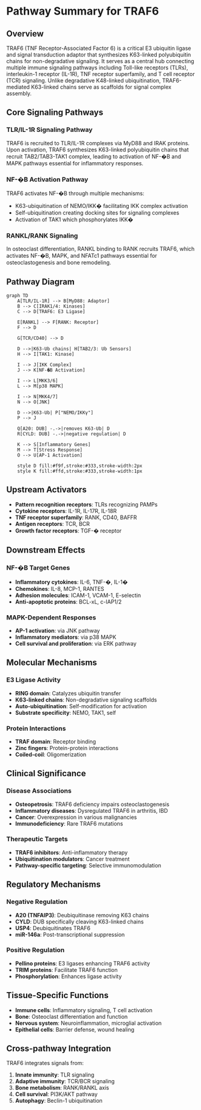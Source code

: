 # Pathway Summary for TRAF6

## Overview
TRAF6 (TNF Receptor-Associated Factor 6) is a critical E3 ubiquitin ligase and signal transduction adaptor that synthesizes K63-linked polyubiquitin chains for non-degradative signaling. It serves as a central hub connecting multiple immune signaling pathways including Toll-like receptors (TLRs), interleukin-1 receptor (IL-1R), TNF receptor superfamily, and T cell receptor (TCR) signaling. Unlike degradative K48-linked ubiquitination, TRAF6-mediated K63-linked chains serve as scaffolds for signal complex assembly.

## Core Signaling Pathways

### TLR/IL-1R Signaling Pathway
TRAF6 is recruited to TLR/IL-1R complexes via MyD88 and IRAK proteins. Upon activation, TRAF6 synthesizes K63-linked polyubiquitin chains that recruit TAB2/TAB3-TAK1 complex, leading to activation of NF-�B and MAPK pathways essential for inflammatory responses.

### NF-�B Activation Pathway
TRAF6 activates NF-�B through multiple mechanisms:
- K63-ubiquitination of NEMO/IKK� facilitating IKK complex activation
- Self-ubiquitination creating docking sites for signaling complexes
- Activation of TAK1 which phosphorylates IKK�

### RANKL/RANK Signaling
In osteoclast differentiation, RANKL binding to RANK recruits TRAF6, which activates NF-�B, MAPK, and NFATc1 pathways essential for osteoclastogenesis and bone remodeling.

## Pathway Diagram

```mermaid
graph TD
    A[TLR/IL-1R] --> B[MyD88: Adaptor]
    B --> C[IRAK1/4: Kinases]
    C --> D[TRAF6: E3 Ligase]
    
    E[RANKL] --> F[RANK: Receptor]
    F --> D
    
    G[TCR/CD40] --> D
    
    D -->|K63-Ub chains| H[TAB2/3: Ub Sensors]
    H --> I[TAK1: Kinase]
    
    I --> J[IKK Complex]
    J --> K[NF-�B Activation]
    
    I --> L[MKK3/6]
    L --> M[p38 MAPK]
    
    I --> N[MKK4/7]
    N --> O[JNK]
    
    D -->|K63-Ub| P["NEMO/IKKγ"]
    P --> J
    
    Q[A20: DUB] -.->|removes K63-Ub| D
    R[CYLD: DUB] -.->|negative regulation| D
    
    K --> S[Inflammatory Genes]
    M --> T[Stress Response]
    O --> U[AP-1 Activation]
    
    style D fill:#f9f,stroke:#333,stroke-width:2px
    style K fill:#ffd,stroke:#333,stroke-width:1px
```

## Upstream Activators
- **Pattern recognition receptors**: TLRs recognizing PAMPs
- **Cytokine receptors**: IL-1R, IL-17R, IL-18R
- **TNF receptor superfamily**: RANK, CD40, BAFFR
- **Antigen receptors**: TCR, BCR
- **Growth factor receptors**: TGF-� receptor

## Downstream Effects

### NF-�B Target Genes
- **Inflammatory cytokines**: IL-6, TNF-�, IL-1�
- **Chemokines**: IL-8, MCP-1, RANTES
- **Adhesion molecules**: ICAM-1, VCAM-1, E-selectin
- **Anti-apoptotic proteins**: BCL-xL, c-IAP1/2

### MAPK-Dependent Responses
- **AP-1 activation**: via JNK pathway
- **Inflammatory mediators**: via p38 MAPK
- **Cell survival and proliferation**: via ERK pathway

## Molecular Mechanisms

### E3 Ligase Activity
- **RING domain**: Catalyzes ubiquitin transfer
- **K63-linked chains**: Non-degradative signaling scaffolds
- **Auto-ubiquitination**: Self-modification for activation
- **Substrate specificity**: NEMO, TAK1, self

### Protein Interactions
- **TRAF domain**: Receptor binding
- **Zinc fingers**: Protein-protein interactions
- **Coiled-coil**: Oligomerization

## Clinical Significance

### Disease Associations
- **Osteopetrosis**: TRAF6 deficiency impairs osteoclastogenesis
- **Inflammatory diseases**: Dysregulated TRAF6 in arthritis, IBD
- **Cancer**: Overexpression in various malignancies
- **Immunodeficiency**: Rare TRAF6 mutations

### Therapeutic Targets
- **TRAF6 inhibitors**: Anti-inflammatory therapy
- **Ubiquitination modulators**: Cancer treatment
- **Pathway-specific targeting**: Selective immunomodulation

## Regulatory Mechanisms

### Negative Regulation
- **A20 (TNFAIP3)**: Deubiquitinase removing K63 chains
- **CYLD**: DUB specifically cleaving K63-linked chains
- **USP4**: Deubiquitinates TRAF6
- **miR-146a**: Post-transcriptional suppression

### Positive Regulation
- **Pellino proteins**: E3 ligases enhancing TRAF6 activity
- **TRIM proteins**: Facilitate TRAF6 function
- **Phosphorylation**: Enhances ligase activity

## Tissue-Specific Functions
- **Immune cells**: Inflammatory signaling, T cell activation
- **Bone**: Osteoclast differentiation and function
- **Nervous system**: Neuroinflammation, microglial activation
- **Epithelial cells**: Barrier defense, wound healing

## Cross-pathway Integration
TRAF6 integrates signals from:
1. **Innate immunity**: TLR signaling
2. **Adaptive immunity**: TCR/BCR signaling
3. **Bone metabolism**: RANK/RANKL axis
4. **Cell survival**: PI3K/AKT pathway
5. **Autophagy**: Beclin-1 ubiquitination